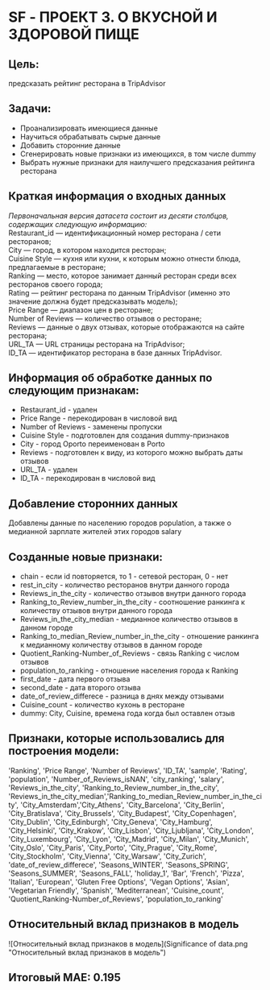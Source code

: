 # SF - ПРОЕКТ 3. О ВКУСНОЙ И ЗДОРОВОЙ ПИЩЕ

## Цель:
предсказать рейтинг ресторана в TripAdvisor

## Задачи:
* Проанализировать имеющиеся данные
* Научиться обрабатывать сырые данные
* Добавить сторонние данные
* Сгенерировать новые признаки из имеющихся, в том числе dummy
* Выбрать нужные признаки для наилучшего предсказания рейтинга ресторана

## Краткая информация о входных данных
*Первоначальная версия датасета состоит из десяти столбцов, содержащих следующую информацию:* <br/>
Restaurant_id — идентификационный номер ресторана / сети ресторанов;<br/>
City — город, в котором находится ресторан;<br/>
Cuisine Style — кухня или кухни, к которым можно отнести блюда, предлагаемые в ресторане;<br/>
Ranking — место, которое занимает данный ресторан среди всех ресторанов своего города;<br/>
Rating — рейтинг ресторана по данным TripAdvisor (именно это значение должна будет предсказывать модель);<br/>
Price Range — диапазон цен в ресторане;<br/>
Number of Reviews — количество отзывов о ресторане;<br/>
Reviews — данные о двух отзывах, которые отображаются на сайте ресторана;<br/>
URL_TA — URL страницы ресторана на TripAdvisor;<br/>
ID_TA — идентификатор ресторана в базе данных TripAdvisor.

## Информация об обработке данных по следующим признакам:
* Restaurant_id - удален
* Price Range - перекодирован в числовой вид
* Number of Reviews - заменены пропуски
* Cuisine Style - подготовлен для создания dummy-признаков
* City - город Oporto переименован в Porto
* Reviews - подготовлен к виду, из которого можно выбрать даты отзывов
* URL_TA - удален
* ID_TA - перекодирован в числовой вид

## Добавление сторонних данных
Добавлены данные по населению городов population, а также о медианной зарплате жителей этих городов salary

## Созданные новые признаки:
* chain - если id повторяется, то 1 - сетевой ресторан, 0 - нет
* rest_in_city - количество ресторанов внутри данного города
* Reviews_in_the_city - количество отзывов внутри данного города
* Ranking_to_Review_number_in_the_city - соотношение ранкинга к количеству отзывов внутри данного города
* Reviews_in_the_city_median - медианное количество отзывов в данном городе
* Ranking_to_median_Review_number_in_the_city -  отношение ранкинга к медианному количеству отзывов в данном городе
* Quotient_Ranking-Number_of_Reviews - связь Ranking c числом отзывов
* population_to_ranking - отношение населения города к Ranking
* first_date - дата первого отзыва
* second_date - дата второго отзыва
* date_of_review_differece - разница в днях между отзывами
* Cuisine_count - количество кухонь в ресторане
* dummy: City, Cuisine, времена года когда был оставлен отзыв

## Признаки, которые использовались для построения модели:
'Ranking', 'Price Range', 'Number of Reviews', 'ID_TA', 'sample',
'Rating', 'population', 'Number_of_Reviews_isNAN', 'city_ranking',
'salary', 'Reviews_in_the_city', 'Ranking_to_Review_number_in_the_city',
'Reviews_in_the_city_median','Ranking_to_median_Review_number_in_the_city',
'City_Amsterdam','City_Athens', 'City_Barcelona', 'City_Berlin', 'City_Bratislava',
'City_Brussels', 'City_Budapest', 'City_Copenhagen', 'City_Dublin',
'City_Edinburgh', 'City_Geneva', 'City_Hamburg', 'City_Helsinki',
'City_Krakow', 'City_Lisbon', 'City_Ljubljana', 'City_London',
'City_Luxembourg', 'City_Lyon', 'City_Madrid', 'City_Milan',
'City_Munich', 'City_Oslo', 'City_Paris', 'City_Porto', 'City_Prague',
'City_Rome', 'City_Stockholm', 'City_Vienna', 'City_Warsaw',
'City_Zurich', 'date_of_review_differece', 'Seasons_WINTER',
'Seasons_SPRING', 'Seasons_SUMMER', 'Seasons_FALL', 'holiday_1', 'Bar',
'French', 'Pizza', 'Italian', 'European', 'Gluten Free Options',
'Vegan Options', 'Asian', 'Vegetarian Friendly', 'Spanish',
'Mediterranean', 'Cuisine_count', 'Quotient_Ranking-Number_of_Reviews',
'population_to_ranking'

## Относительный вклад признаков в модель
![Относительный вклад признаков в модель](Significance of data.png "Относительный вклад признаков в модель")

## Итоговый MAE: 0.195
